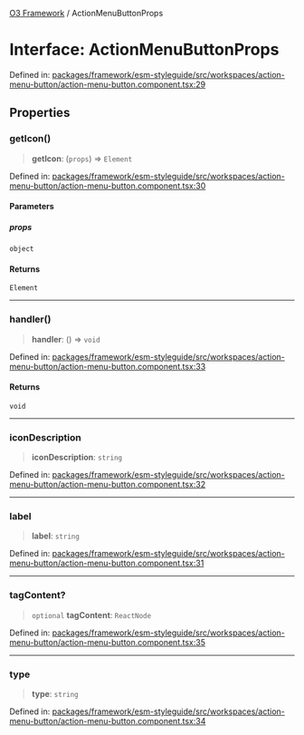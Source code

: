 [O3 Framework](../API.md) / ActionMenuButtonProps

# Interface: ActionMenuButtonProps

Defined in: [packages/framework/esm-styleguide/src/workspaces/action-menu-button/action-menu-button.component.tsx:29](https://github.com/habeshabro/openmrs-esm-core/blob/main/packages/framework/esm-styleguide/src/workspaces/action-menu-button/action-menu-button.component.tsx#L29)

## Properties

### getIcon()

> **getIcon**: (`props`) => `Element`

Defined in: [packages/framework/esm-styleguide/src/workspaces/action-menu-button/action-menu-button.component.tsx:30](https://github.com/habeshabro/openmrs-esm-core/blob/main/packages/framework/esm-styleguide/src/workspaces/action-menu-button/action-menu-button.component.tsx#L30)

#### Parameters

##### props

`object`

#### Returns

`Element`

***

### handler()

> **handler**: () => `void`

Defined in: [packages/framework/esm-styleguide/src/workspaces/action-menu-button/action-menu-button.component.tsx:33](https://github.com/habeshabro/openmrs-esm-core/blob/main/packages/framework/esm-styleguide/src/workspaces/action-menu-button/action-menu-button.component.tsx#L33)

#### Returns

`void`

***

### iconDescription

> **iconDescription**: `string`

Defined in: [packages/framework/esm-styleguide/src/workspaces/action-menu-button/action-menu-button.component.tsx:32](https://github.com/habeshabro/openmrs-esm-core/blob/main/packages/framework/esm-styleguide/src/workspaces/action-menu-button/action-menu-button.component.tsx#L32)

***

### label

> **label**: `string`

Defined in: [packages/framework/esm-styleguide/src/workspaces/action-menu-button/action-menu-button.component.tsx:31](https://github.com/habeshabro/openmrs-esm-core/blob/main/packages/framework/esm-styleguide/src/workspaces/action-menu-button/action-menu-button.component.tsx#L31)

***

### tagContent?

> `optional` **tagContent**: `ReactNode`

Defined in: [packages/framework/esm-styleguide/src/workspaces/action-menu-button/action-menu-button.component.tsx:35](https://github.com/habeshabro/openmrs-esm-core/blob/main/packages/framework/esm-styleguide/src/workspaces/action-menu-button/action-menu-button.component.tsx#L35)

***

### type

> **type**: `string`

Defined in: [packages/framework/esm-styleguide/src/workspaces/action-menu-button/action-menu-button.component.tsx:34](https://github.com/habeshabro/openmrs-esm-core/blob/main/packages/framework/esm-styleguide/src/workspaces/action-menu-button/action-menu-button.component.tsx#L34)
